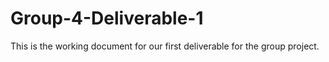 # Group-4-Deliverable-1
This is the working document for our first deliverable for the group project.
